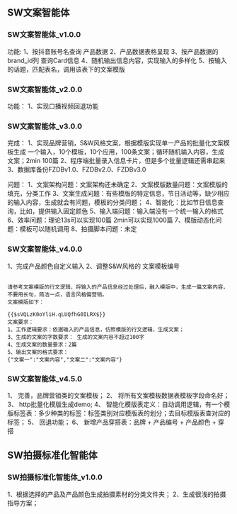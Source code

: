 ## SW文案智能体

### SW文案智能体_v1.0.0

功能:
    1、按抖音账号名查询 产品数据
    2、产品数据表格呈现
    3、按产品数据的brand_id列 查询Card信息
    4、随机输出信息内容，实现输入的多样化
    5、按输入的话题，匹配表名，调用该表下的文案模版


### SW文案智能体_v2.0.0

功能：
    1、实现口播视频回退功能
    
### SW文案智能体_v3.0.0

完成：
    1、实现品牌营销，S&W风格文案，根据模版实现单一产品的批量化文案模板生成 一个输入，10个模板，10个应用，100条文案；循环随机输入内容，生成文案；2min 100篇
    2、程序端批量录入信息卡片，但是多个批量逻辑还需串起来
    3、数据库备份FZDBv1.0、FZDBv2.0、FZDBv3.0


问题：
    1、文案架构问题：文案架构还未确定
    2、文案模版数量问题：文案模版的填充，分类工作
    3、文案生成问题：有些模版的特定信息，节日活动等，缺少相应的输入内容，生成就会有问题，模板的分类问题；
    4、智能化：比如节日信息查询，比如，提供输入固定颜色
    5、输入端问题：输入端没有一个统一输入的格式
    6、效率问题：理论13s可以实现100篇 2min可以实现1000篇
    7、模版动态化问题：模板可以随机调用
    8、拍摄脚本问题：未定

### SW文案智能体_v4.0.0

1、完成产品颜色自定义输入
2、调整S&W风格的 文案模板编号


```

请参考文案模版的行文逻辑，将输入的产品信息经过处理后，融入模版中，生成一篇文案内容，不要用长句，简洁一点，语言风格偏营销。
文案模版如下：

{{$sVQLzK0oYliH.qLUQfhG0ILRX$}}
文案要求：
1、工作逻辑要求：依据输入的产品信息，仿照模版的行文逻辑，生成文案；
3、生成的文案的字数要求： 生成的文案内容不超过100字
4、生成文案的数量要求：2篇
5、输出文案的格式要求：
{"文案一":"文案内容","文案二":"文案内容"}

```

### SW文案智能体_v4.5.0
1、 完善，品牌营销类的文案模板；
2、 将所有文案模板数据表模板字段命名好；
3、 http批量化模版生成demo;
4、 智能化模版表定义：自动调用逻辑，有一个模版标签表：多少种类的标签：标签类别对应模版表的划分；去目标模版表查对应的标签；
5、 回退功能；
6、 新增产品穿搭表：品牌 + 产品编号 + 产品颜色 + 穿搭


## SW拍摄标准化智能体


### SW拍摄标准化智能体_v1.0.0
1、根据选择的产品及产品颜色生成拍摄素材的分类文件夹；
2、生成很浅的拍摄指导方案；
